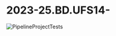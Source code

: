 # 2023-25.BD.UFS14-

![PipelineProjectTests](https://github.com/Pier1501/2023-25.BD.UFS14/actions/workflows/pipeline-test.yml/badge.svg)